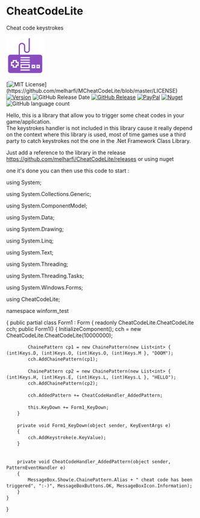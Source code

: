 # CheatCodeLite
Cheat code keystrokes<br>

<img src="logo.png" width="100">

[![MIT License](https://img.shields.io/apm/l/atomic-design-ui.svg?)](https://github.com/melharfi/MCheatCodeLite/blob/master/LICENSE)
[![Version](https://badge.fury.io/gh/tterb%2FHyde.svg)](https://github.com/melharfi/MCheatCodeLite)
![GitHub Release Date](https://img.shields.io/github/release-date/melharfi/CheatCodeLite?color=black)
[![GitHub Release](https://img.shields.io/github/v/release/melharfi/CheatCodeLite)](https://github.com/melharfi/CheatCodeLite/releases) 
[![PayPal](https://img.shields.io/badge/paypal-donate-yellow.svg)](https://www.paypal.com/cgi-bin/webscr?cmd=_s-xclick&hosted_button_id=VN92ND2CDMX92)
[![Nuget](https://img.shields.io/nuget/v/melharfi?color=red)](https://www.nuget.org/packages/MELHARFI/)
![GitHub language count](https://img.shields.io/github/languages/count/melharfi/CheatCodeLite?color=red)

Hello, this is a library that allow you to trigger some cheat codes in your game/application.<br>
The keystrokes handler is not included in this library cause it really depend on the context where this library is used, most of time games use a third party to catch keystrokes not the one in the .Net Framework Class Library.<br>

Just add a reference to the library in the release https://github.com/melharfi/CheatCodeLite/releases
or using nuget

one it's done you can then use this code to start :

using System;

using System.Collections.Generic;

using System.ComponentModel;

using System.Data;

using System.Drawing;

using System.Linq;

using System.Text;

using System.Threading;

using System.Threading.Tasks;

using System.Windows.Forms;

using CheatCodeLite;

namespace winform_test

{
    public partial class Form1 : Form
    {
        readonly CheatCodeLite.CheatCodeLite cch;
        public Form1()
        {
            InitializeComponent();
            cch = new CheatCodeLite.CheatCodeLite(10000000);

            ChainePattern cp1 = new ChainePattern(new List<int> { (int)Keys.D, (int)Keys.O, (int)Keys.O, (int)Keys.M }, "DOOM");
            cch.AddChainePattern(cp1);

            ChainePattern cp2 = new ChainePattern(new List<int> { (int)Keys.H, (int)Keys.E, (int)Keys.L, (int)Keys.L }, "HELLO");
            cch.AddChainePattern(cp2);

            cch.AddedPattern += CheatCodeHandler_AddedPattern;

            this.KeyDown += Form1_KeyDown;
        }

        private void Form1_KeyDown(object sender, KeyEventArgs e)
        {
            cch.AddKeystroke(e.KeyValue);
        }


        private void CheatCodeHandler_AddedPattern(object sender, PatternEventHandler e)
        {
            MessageBox.Show(e.ChainePattern.Alias + " cheat code has been triggered", ":-)", MessageBoxButtons.OK, MessageBoxIcon.Information);
        }
    }
}


